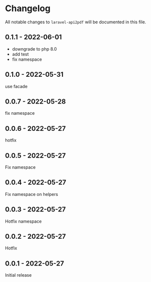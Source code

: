 # Changelog

All notable changes to `laravel-api2pdf` will be documented in this file.

## 0.1.1 - 2022-06-01

- downgrade to php 8.0
- add test
- fix namespace

## 0.1.0 - 2022-05-31

use facade

## 0.0.7 - 2022-05-28

fix namespace

## 0.0.6 - 2022-05-27

hotfix

## 0.0.5 - 2022-05-27

Fix namespace

## 0.0.4 - 2022-05-27

Fix namespace on helpers

## 0.0.3 - 2022-05-27

Hotfix namespace

## 0.0.2 - 2022-05-27

Hotfix

## 0.0.1 - 2022-05-27

Initial release
